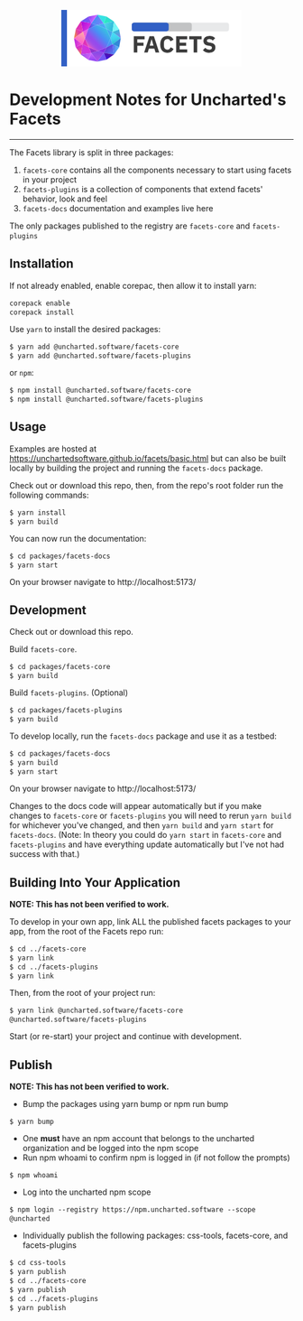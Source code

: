<div align="center">

![Uncharted Facets](assets/logo_320.png)

</div>

# Development Notes for Uncharted's Facets
---  
The Facets library is split in three packages:
1. `facets-core` contains all the components necessary to start using facets in your project
2. `facets-plugins` is a collection of components that extend facets' behavior, look and feel
3. `facets-docs` documentation and examples live here

The only packages published to the registry are `facets-core` and `facets-plugins` 


## Installation

If not already enabled, enable corepac, then allow it to install yarn:
```shell script
corepack enable
corepack install
```

Use `yarn` to install the desired packages:
```shell script
$ yarn add @uncharted.software/facets-core
$ yarn add @uncharted.software/facets-plugins
```
or `npm`:
```shell script
$ npm install @uncharted.software/facets-core
$ npm install @uncharted.software/facets-plugins
```


## Usage

Examples are hosted at https://unchartedsoftware.github.io/facets/basic.html but can also be built locally by building the project and running the
`facets-docs` package.


Check out or download this repo, then, from the repo's root folder run the following commands:
```shell script
$ yarn install
$ yarn build
```

You can now run the documentation:
```shell script
$ cd packages/facets-docs
$ yarn start
```

On your browser navigate to http://localhost:5173/


## Development

Check out or download this repo.

Build `facets-core`.
```shell script
$ cd packages/facets-core
$ yarn build
```

Build `facets-plugins`. (Optional)
```shell script
$ cd packages/facets-plugins
$ yarn build
```

To develop locally, run the `facets-docs` package and use it as a testbed:
```shell script
$ cd packages/facets-docs
$ yarn build
$ yarn start
```

On your browser navigate to http://localhost:5173/  

Changes to the docs code will appear automatically but if you make changes to `facets-core` or `facets-plugins` you will need to rerun `yarn build` for
whichever you've changed, and then `yarn build` and `yarn start` for `facets-docs`. (Note: In theory you could do `yarn start` in `facets-core` and `facets-plugins`
and have everything update automatically but I've not had success with that.)

## Building Into Your Application

**NOTE: This has not been verified to work.**

To develop in your own app, link ALL the published facets packages to your app, from the root of the Facets repo run: 
```shell script
$ cd ../facets-core
$ yarn link
$ cd ../facets-plugins
$ yarn link
```

Then, from the root of your project run:
```shell script
$ yarn link @uncharted.software/facets-core @uncharted.software/facets-plugins
```

Start (or re-start) your project and continue with development.

## Publish
**NOTE: This has not been verified to work.**

- Bump the packages using yarn bump or npm run bump
```shell script
$ yarn bump
```
- One <strong>must</strong> have an npm account that belongs to the uncharted organization and be logged into the npm scope
- Run npm whoami to confirm npm is logged in (if not follow the prompts)
```shell script
$ npm whoami
```
- Log into the uncharted npm scope
```shell script
$ npm login --registry https://npm.uncharted.software --scope @uncharted
```
- Individually publish the following packages: css-tools, facets-core, and facets-plugins
 ```shell script
$ cd css-tools
$ yarn publish
$ cd ../facets-core
$ yarn publish
$ cd ../facets-plugins
$ yarn publish
```
